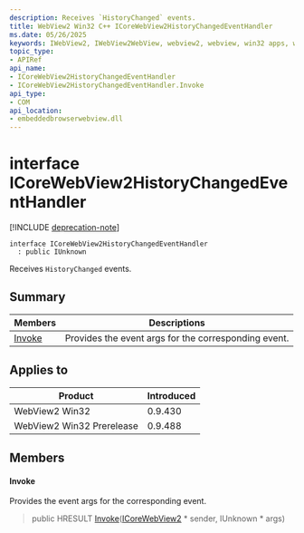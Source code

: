 ```yaml
---
description: Receives `HistoryChanged` events.
title: WebView2 Win32 C++ ICoreWebView2HistoryChangedEventHandler
ms.date: 05/26/2025
keywords: IWebView2, IWebView2WebView, webview2, webview, win32 apps, win32, edge, ICoreWebView2, ICoreWebView2Controller, browser control, edge html, ICoreWebView2HistoryChangedEventHandler
topic_type: 
- APIRef
api_name:
- ICoreWebView2HistoryChangedEventHandler
- ICoreWebView2HistoryChangedEventHandler.Invoke
api_type:
- COM
api_location:
- embeddedbrowserwebview.dll
---
```


# interface ICoreWebView2HistoryChangedEventHandler

[!INCLUDE [deprecation-note](../includes/deprecation-note.md)]

```
interface ICoreWebView2HistoryChangedEventHandler
  : public IUnknown
```

Receives `HistoryChanged` events.

## Summary

 Members                        | Descriptions
--------------------------------|---------------------------------------------
[Invoke](#invoke) | Provides the event args for the corresponding event.

## Applies to

Product                         | Introduced
--------------------------------|---------------------------------------------
WebView2 Win32            |    0.9.430
WebView2 Win32 Prerelease |    0.9.488

## Members

#### Invoke

Provides the event args for the corresponding event.

> public HRESULT [Invoke](#invoke)([ICoreWebView2](icorewebview2.md#icorewebview2) * sender, IUnknown * args)

